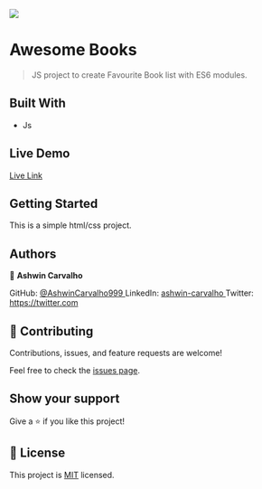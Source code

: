 ![](https://img.shields.io/badge/Microverse-blueviolet)

# Awesome Books

> JS project to create Favourite Book list with ES6 modules.

## Built With

- Js

## Live Demo

[Live Link]()

>

## Getting Started

This is a simple html/css project.

## Authors

👤 **Ashwin Carvalho**

GitHub: [@AshwinCarvalho999 ](https://github.com/AshwinCarvalho999)
LinkedIn: [ashwin-carvalho ](https://www.linkedin.com/in/ashwin-carvalho-5426701b1/)
Twitter: [https://twitter.com ](https://twitter.com)

## 🤝 Contributing

Contributions, issues, and feature requests are welcome!

Feel free to check the [issues page](../../issues/).

## Show your support

Give a ⭐️ if you like this project!

## 📝 License

This project is [MIT](./MIT.md) licensed.
